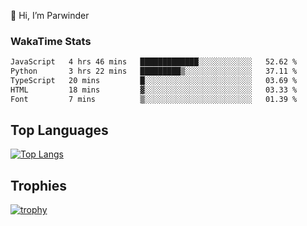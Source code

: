 👋 Hi, I’m Parwinder 

### WakaTime Stats

<!--START_SECTION:waka-->

```txt
JavaScript   4 hrs 46 mins   █████████████░░░░░░░░░░░░   52.62 %
Python       3 hrs 22 mins   █████████▒░░░░░░░░░░░░░░░   37.11 %
TypeScript   20 mins         █░░░░░░░░░░░░░░░░░░░░░░░░   03.69 %
HTML         18 mins         ▓░░░░░░░░░░░░░░░░░░░░░░░░   03.33 %
Font         7 mins          ▒░░░░░░░░░░░░░░░░░░░░░░░░   01.39 %
```

<!--END_SECTION:waka-->

## Top Languages
[![Top Langs](https://github-readme-stats.vercel.app/api/top-langs/?username=officialprosingh&layout=donut-vertical)](https://github.com/anuraghazra/github-readme-stats)

## Trophies
[![trophy](https://github-profile-trophy.vercel.app/?username=officialprosingh)](https://github.com/ryo-ma/github-profile-trophy)

